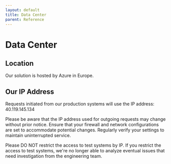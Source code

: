 ```yaml
---
layout: default
title: Data Center
parent: Reference
---
```


# Data Center

## Location

Our solution is hosted by Azure in Europe.

## Our IP Address

Requests initiated from our production systems will use the IP address: 40.119.145.134

Please be aware that the IP address used for outgoing requests may change without prior notice. Ensure that your firewall and network configurations are set to accommodate potential changes. Regularly verify your settings to maintain uninterrupted service.

Please DO NOT restrict the access to test systems by IP. If you restrict the access to test systems, we're no longer able to analyze eventual issues that need investigation from the engineering team.